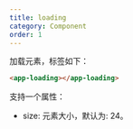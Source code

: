 ```yaml
---
title: loading
category: Component
order: 1
---
```


加载元素，标签如下：

```html
<app-loading></app-loading>
```

支持一个属性：

* size: 元素大小，默认为: 24。
